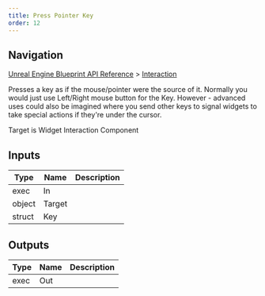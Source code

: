 ```yaml
---
title: Press Pointer Key
order: 12
---
```

## Navigation

[Unreal Engine Blueprint API Reference](https://dev.epicgames.com/documentation/en-us/unreal-engine/BlueprintAPI) > [Interaction](https://dev.epicgames.com/documentation/en-us/unreal-engine/BlueprintAPI/Interaction)

Presses a key as if the mouse/pointer were the source of it. Normally you would just use
Left/Right mouse button for the Key. However - advanced uses could also be imagined where you
send other keys to signal widgets to take special actions if they're under the cursor.

Target is Widget Interaction Component

## Inputs

| Type | Name | Description |
| --- | --- | --- |
| exec | In |  |
| object | Target |  |
| struct | Key |  |

## Outputs

| Type | Name | Description |
| --- | --- | --- |
| exec | Out |  |
